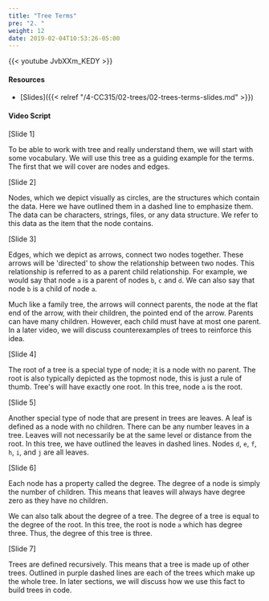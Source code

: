 ```yaml
---
title: "Tree Terms"
pre: "2. "
weight: 12
date: 2019-02-04T10:53:26-05:00
---
```


{{< youtube JvbXXm_KEDY >}}

#### Resources
* [Slides]({{< relref "/4-CC315/02-trees/02-trees-terms-slides.md" >}})

#### Video Script

[Slide 1]

To be able to work with tree and really understand them, we will start with some vocabulary. We will use this tree as a guiding example for the terms. The first that we will cover are nodes and edges. 

[Slide 2]

Nodes, which we depict visually as circles, are the structures which contain the data. Here we have outlined them in a dashed line to emphasize them. The data can be characters, strings, files, or any data structure. We refer to this data as the item that the node contains. 

[Slide 3]

Edges, which we depict as arrows, connect two nodes together. These arrows will be 'directed' to show the relationship between two nodes. This relationship is referred to as a parent child relationship. For example, we would say that node `a` is a parent of nodes `b`, `c` and `d`. We can also say that node `b` is a child of node `a`.

Much like a family tree, the arrows will connect parents, the node at the flat end of the arrow, with their children, the pointed end of the arrow. Parents can have many children. However, each child must have at most one parent. In a later video, we will discuss counterexamples of trees to reinforce this idea.  

[Slide 4]

The root of a tree is a special type of node; it is a node with no parent. The root is also typically depicted as the topmost node, this is just a rule of thumb. Tree's will have exactly one root. In this tree, node `a` is the root.

[Slide 5]

Another special type of node that are present in trees are leaves. A leaf is defined as a node with no children. There can be any number leaves in a tree. Leaves will not necessarily be at the same level or distance from the root. In this tree, we have outlined the leaves in dashed lines. Nodes `d`, `e`, `f`, `h`, `i`, and `j` are all leaves.

[Slide 6]

Each node has a property called the degree. The degree of a node is simply the number of children. This means that leaves will always have degree zero as they have no children.

We can also talk about the degree of a tree. The degree of a tree is equal to the degree of the root. In this tree, the root is node `a` which has degree three. Thus, the degree of this tree is three. 

[Slide 7]

Trees are defined recursively. This means that a tree is made up of other trees. Outlined in purple dashed lines are each of the trees which make up the whole tree. In later sections, we will discuss how we use this fact to build trees in code. 